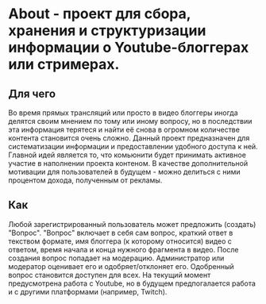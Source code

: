 # About - проект для сбора, хранения и структуризации информации о Youtube-блоггерах или стримерах. 

## Для чего
Во время прямых трансляций или просто в видео блоггеры иногда делятся своим мнением по тому или иному вопросу, но в последствии эта информация терятеся и найти её снова в огромном количестве контента становится очень сложно. Данный проект предназначен для систематизации информации и предоставлении удобного доступа к ней. Главной идей является то, что комьюнити будет принимать активное участие в наполнении проекта контеном. В качестве дополнительной мотивации для пользователей в будущем - можно делиться с ними процентом дохода, полученным от рекламы. 

## Как
Любой зарегистрированный пользователь может предложить (создать) "Вопрос". "Вопрос" включает в себя сам вопрос, краткий ответ в текством формате, имя блоггера (к которому относится) видео с ответом, время начала и конца нужного фрагмента в видео. После создания вопрос попадает на модерацию. Администратор или модератор оценивает его и одобряет/отклоняет его. Одобренный вопрос становится доступен для всех. На текущий момент предусмотрена работа с Youtube, но в будущем предпогалается работа и с другими платформами (например, Twitch).
